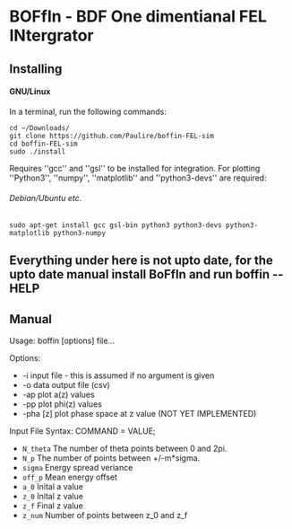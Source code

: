 # BOFfIn - BDF One dimentianal FEL INtergrator

## Installing

#### GNU/Linux

In a terminal, run the following commands:

```
cd ~/Downloads/
git clone https://github.com/Paulire/boffin-FEL-sim
cd boffin-FEL-sim
sudo ./install
```
Requires ''gcc'' and ''gsl'' to be installed for integration. For plotting ''Python3'', ''numpy'', ''matplotlib'' and ''python3-devs'' are required:

###### Debian/Ubuntu etc.
```
sudo apt-get install gcc gsl-bin python3 python3-devs python3-matplotlib python3-numpy
```

## Everything under here is not upto date, for the upto date manual install BoFfIn and run boffin --HELP

## Manual
 Usage: boffin [options] file...

 Options:
 * -i	 input file - this is assumed if no argument is given
 * -o	 data output file (csv)
 * -ap  plot a(z) values
 * -pp plot phi(z) values
 * -pha [z] plot phase space at z value (NOT YET IMPLEMENTED)
 
 Input File Syntax:
 COMMAND = VALUE;
 * ```N_theta```  The number of theta points between 0 and 2pi.
 * ```N_p```      The number of points between +/-m\*sigma.
 * ```sigma```    Energy spread veriance
 * ```off_p```    Mean energy offset
 * ```a_0```      Inital a value
 * ```z_0```      Inital z value
 * ```z_f```      Final z value
 * ```z_num```    Number of points between z_0 and z_f
